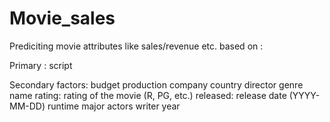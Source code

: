 # Movie_sales
Prediciting movie attributes like sales/revenue etc. based on :


Primary :
script

Secondary factors:
budget
production company
country
director
genre
name
rating: rating of the movie (R, PG, etc.)
released: release date (YYYY-MM-DD)
runtime
major actors
writer
year
